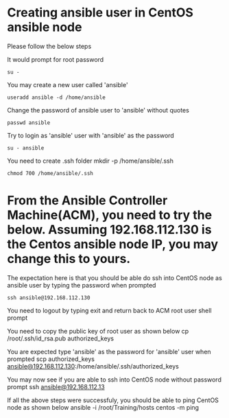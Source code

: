 # Creating ansible user in CentOS ansible node

Please follow the below steps

It would prompt for root password

    su -
    
You may create a new user called 'ansible'

    useradd ansible -d /home/ansible

Change the password of ansible user to 'ansible' without quotes

    passwd ansible
    
Try to login as 'ansible' user with 'ansible' as the password

    su - ansible
    
You need to create .ssh folder
    mkdir -p /home/ansible/.ssh
    
    chmod 700 /home/ansible/.ssh
    
# From the Ansible Controller Machine(ACM), you need to try the below. Assuming 192.168.112.130 is the Centos ansible node IP, you may change this to yours.

The expectation here is that you should be able do ssh into CentOS node as ansible user by typing the password when prompted

    ssh ansible@192.168.112.130

You need to logout by typing exit and return back to ACM root user shell prompt

You need to copy the public key of root user as shown below
    cp /root/.ssh/id_rsa.pub authorized_keys
    
You are expected type 'ansible' as the password for 'ansible' user when prompted
    scp authorized_keys ansible@192.168.112.130:/home/ansible/.ssh/authorized_keys
    
You may now see if you are able to ssh into CentOS node without password prompt
    ssh ansible@192.168.112.13
    
If all the above steps were successfuly, you should be able to ping CentOS node as shown below
    ansible -i /root/Training/hosts centos -m ping






